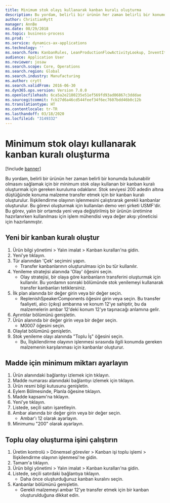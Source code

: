 ```yaml
---
title: Minimum stok olayı kullanarak kanban kuralı oluşturma
description: Bu yordam, belirli bir ürünün her zaman belirli bir konumda bulunabilir olmasını sağlamak için bir minimum stok olayı kullanan bir kanban kuralı oluşturmak için gereken kuruluma odaklanır.
author: ChristianRytt
manager: AnnBe
ms.date: 08/29/2018
ms.topic: business-process
ms.prod: ''
ms.service: dynamics-ax-applications
ms.technology: ''
ms.search.form: KanbanRules, LeanProductionFlowActivityLookup, InventItemIdLookupSimple, EcoResProductInformationDialog, EcoResProductDetailsExtended, ReqItemTable, InventLocationIdLookup
audience: Application User
ms.reviewer: josaw
ms.search.scope: Core, Operations
ms.search.region: Global
ms.search.industry: Manufacturing
ms.author: crytt
ms.search.validFrom: 2016-06-30
ms.dyn365.ops.version: Version 7.0.0
ms.openlocfilehash: 6ca5a2e2180235e51ef569fd93ad06867c3dddae
ms.sourcegitcommit: fcb27d6a46cd544feef34f6ec7607bdd46b0c12b
ms.translationtype: HT
ms.contentlocale: tr-TR
ms.lasthandoff: 03/18/2020
ms.locfileid: "3149332"
---
```

# <a name="create-a-kanban-rule-using-a-minimum-stock-event"></a>Minimum stok olayı kullanarak kanban kuralı oluşturma

[!include [banner](../../includes/banner.md)]

Bu yordam, belirli bir ürünün her zaman belirli bir konumda bulunabilir olmasını sağlamak için bir minimum stok olayı kullanan bir kanban kuralı oluşturmak için gereken kuruluma odaklanır. Stok seviyesi 200 adedin altına düştüğünde konuma malzeme transfer etmek için bir kanban kuralı oluşturulur. İlişkilendirme olayının işlenmesini çalıştırarak gerekli kanbanlar oluşturulur. Bu görevi oluşturmak için kullanılan demo veri şirketi USMF'dir. Bu görev, yalın bir ortamda yeni veya değiştirilmiş bir ürünün üretimine hazırlanırken kullanılması için işlem mühendisi veya değer akışı yöneticisi için hazırlanmıştır.


## <a name="create-a-new-kanban-rule"></a>Yeni bir kanban kuralı oluştur
1. Ürün bilgi yönetimi > Yalın imalat > Kanban kuralları'na gidin.
2. Yeni'ye tıklayın.
3. Tür alanından 'Çek' seçimini yapın.
    * Transfer kanbanlarının oluşturulması için bu tür kullanılır.  
4. Yenileme stratejisi alanında 'Olay' öğesini seçin.
    * Olay stratejisi, bir olaya göre kanbanların transferini oluşturmak için kullanılır. Bu yordamın sonraki bölümünde stok yenilemeyi kullanarak transfer kanbanları tetiklersiniz.  
5. İlk plan alanında bir değer girin veya bir değer seçin.
    * ReplenishSpeakerComponents öğesini girin veya seçin. Bu transfer faaliyeti, alıcı (çıkış) ambarına ve konum 12'ye sahiptir, bu da malzemelerin ambar 12'deki konum 12'ye taşınacağı anlamına gelir.  
6. Ayrıntılar bölümünü genişletin.
7. Ürün alanında bir değer girin veya bir değer seçin.
    * M0007 öğesini seçin.  
8. Olaylat bölümünü genişletin.
9. Stok yenileme olayı alanında "Toplu İş" öğesini seçin.
    * Bu, İlişkilendirme olayının işlenmesi sırasında ilgili konumda gereken malzemenin karşılanması için kanbanlar oluşturur.  

## <a name="set-the-minimum-quantity-for-the-item"></a>Madde için minimum miktarı ayarlayın
1. Ürün alanındaki bağlantıyı izlemek için tıklayın.
2. Madde numarası alanındaki bağlantıyı izlemek için tıklayın.
3. Ürün resmi bilgi kutusunu genişletin.
4. Eylem Bölmesinde, Planla öğesine tıklayın.
5. Madde kapsamı'na tıklayın.
6. Yeni'ye tıklayın.
7. Listede, seçili satırı işaretleyin.
8. Ambar alanında bir değer girin veya bir değer seçin.
    * Ambar'ı 12 olarak ayarlayın.  
9. Minimumu "200" olarak ayarlayın.

## <a name="run-the-batch-event-creation-job"></a>Toplu olay oluşturma işini çalıştırın
1. Üretim kontrolü > Dönemsel görevler > Kanban işi toplu işlemi > İlişkilendirme olayının işlenmesi'ne gidin.
2. Tamam'a tıklayın.
3. Ürün bilgi yönetimi > Yalın imalat > Kanban kuralları'na gidin.
4. Listede, seçili satırdaki bağlantıya tıklayın.
    * Daha önce oluşturduğunuz kanban kuralını seçin.  
5. Kanbanlar bölümünü genişletin.
    * Gerekli malzemeyi ambar 12'ye transfer etmek için bir kanban oluşturulduğuna dikkat edin.  

